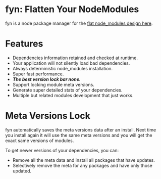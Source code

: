 # fyn: Flatten Your NodeModules

fyn is a node package manager for the [flat node_modules design here].

# Features

-   Dependencies information retained and checked at runtime.
-   Your application will not silently load bad dependencies.
-   Always deterministic node_modules installation.
-   Super fast performance.
-   **_The best version lock bar none._**
-   Support locking module meta versions.
-   Generate super detailed stats of your dependencies.
-   Multiple but related modules development that just works.

# Meta Versions Lock

fyn automatically saves the meta versions data after an install.  Next time you install again it will use the same meta versions and you will get the exact same versions of modules.

To get newer versions of your dependencies, you can:

-   Remove all the meta data and install all packages that have updates.
-   Selectively remove the meta for any packages and have only those updated.

[flat node_modules design here]: https://github.com/jchip/node-flat-module
